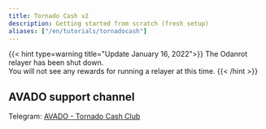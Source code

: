 ```yaml
---
title: Tornado Cash v2
description: Getting started from scratch (fresh setup)
aliases: ["/en/tutorials/tornadocash"]
---
```


{{< hint type=warning title="Update January 16, 2022">}}
The Odanrot relayer has been shut down.  
You will not see any rewards for running a relayer at this time.
{{< /hint >}}

AVADO support channel
---------------------

Telegram: [AVADO - Tornado Cash Club](https://t.me/joinchat/TJQHB5xaNyGKD004)